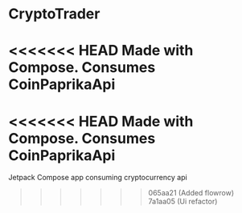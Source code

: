 # CryptoTrader
<<<<<<< HEAD
Made with Compose. Consumes CoinPaprikaApi
=======
<<<<<<< HEAD
Made with Compose. Consumes CoinPaprikaApi
=======
Jetpack Compose app consuming cryptocurrency api
>>>>>>> 065aa21 (Added flowrow)
>>>>>>> 7a1aa05 (Ui refactor)
